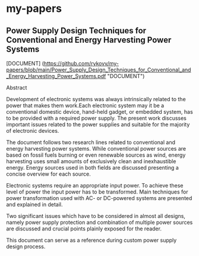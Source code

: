 # my-papers

## Power Supply Design Techniques for Conventional and Energy Harvesting Power Systems 

[DOCUMENT] (https://github.com/rykovv/my-papers/blob/main/Power_Supply_Design_Techniques_for_Conventional_and_Energy_Harvesting_Power_Systems.pdf "DOCUMENT")

Abstract

Development of electronic systems was always intrinsically related to the power that makes them work.Each electronic system may it be a conventional domestic device, hand-held gadget, or embedded system, has to be provided with a required power supply. The present work discusses important issues related to the power supplies and suitable for the majority of electronic devices.

The document follows two research lines related to conventional and energy harvesting power systems. While conventional power sources are based on fossil fuels burning or even renewable sources as wind, energy harvesting uses small amounts of exclusively clean and inexhaustible energy. Energy sources used in both fields are discussed presenting a concise overview for each source.

Electronic systems require an appropriate input power. To achieve these level of power the input power has to be transformed. Main techniques for power transformation used with AC- or DC-powered systems are presented and explained in detail. 

Two significant issues which have to be considered in almost all designs, namely power supply protection and combination of multiple power sources are discussed and crucial points plainly exposed for the reader.

This document can serve as a reference during custom power supply design process.

